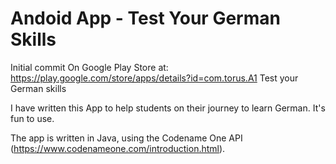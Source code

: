 # Andoid App - Test Your German Skills
Initial commit
On Google Play Store at: https://play.google.com/store/apps/details?id=com.torus.A1
Test your German skills

I have written this App to help students on their journey to learn German. It's fun to use. 

The app is written in Java, using the Codename One API (https://www.codenameone.com/introduction.html). 
